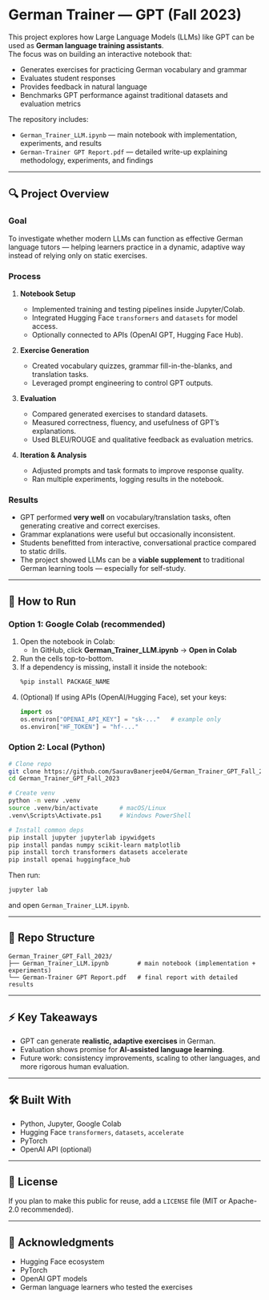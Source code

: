 # German Trainer — GPT (Fall 2023)

This project explores how Large Language Models (LLMs) like GPT can be used as **German language training assistants**.  
The focus was on building an interactive notebook that:
- Generates exercises for practicing German vocabulary and grammar
- Evaluates student responses
- Provides feedback in natural language
- Benchmarks GPT performance against traditional datasets and evaluation metrics

The repository includes:
- `German_Trainer_LLM.ipynb` — main notebook with implementation, experiments, and results  
- `German-Trainer GPT Report.pdf` — detailed write-up explaining methodology, experiments, and findings  

---

## 🔍 Project Overview

### Goal
To investigate whether modern LLMs can function as effective German language tutors — helping learners practice in a dynamic, adaptive way instead of relying only on static exercises.

### Process
1. **Notebook Setup**  
   - Implemented training and testing pipelines inside Jupyter/Colab.  
   - Integrated Hugging Face `transformers` and `datasets` for model access.  
   - Optionally connected to APIs (OpenAI GPT, Hugging Face Hub).  

2. **Exercise Generation**  
   - Created vocabulary quizzes, grammar fill-in-the-blanks, and translation tasks.  
   - Leveraged prompt engineering to control GPT outputs.  

3. **Evaluation**  
   - Compared generated exercises to standard datasets.  
   - Measured correctness, fluency, and usefulness of GPT’s explanations.  
   - Used BLEU/ROUGE and qualitative feedback as evaluation metrics.  

4. **Iteration & Analysis**  
   - Adjusted prompts and task formats to improve response quality.  
   - Ran multiple experiments, logging results in the notebook.  

### Results
- GPT performed **very well** on vocabulary/translation tasks, often generating creative and correct exercises.  
- Grammar explanations were useful but occasionally inconsistent.  
- Students benefitted from interactive, conversational practice compared to static drills.  
- The project showed LLMs can be a **viable supplement** to traditional German learning tools — especially for self-study.

---

## 🚀 How to Run

### Option 1: Google Colab (recommended)
1. Open the notebook in Colab:
   - In GitHub, click **German_Trainer_LLM.ipynb** → **Open in Colab**
2. Run the cells top-to-bottom.
3. If a dependency is missing, install it inside the notebook:
   ```bash
   %pip install PACKAGE_NAME
   ```
4. (Optional) If using APIs (OpenAI/Hugging Face), set your keys:
   ```python
   import os
   os.environ["OPENAI_API_KEY"] = "sk-..."   # example only
   os.environ["HF_TOKEN"] = "hf-..."
   ```

### Option 2: Local (Python)
```bash
# Clone repo
git clone https://github.com/SauravBanerjee04/German_Trainer_GPT_Fall_2023.git
cd German_Trainer_GPT_Fall_2023

# Create venv
python -m venv .venv
source .venv/bin/activate      # macOS/Linux
.venv\Scripts\Activate.ps1     # Windows PowerShell

# Install common deps
pip install jupyter jupyterlab ipywidgets
pip install pandas numpy scikit-learn matplotlib
pip install torch transformers datasets accelerate
pip install openai huggingface_hub
```

Then run:
```bash
jupyter lab
```
and open `German_Trainer_LLM.ipynb`.

---

## 📂 Repo Structure

```
German_Trainer_GPT_Fall_2023/
├── German_Trainer_LLM.ipynb        # main notebook (implementation + experiments)
└── German-Trainer GPT Report.pdf   # final report with detailed results
```

---

## ⚡ Key Takeaways

- GPT can generate **realistic, adaptive exercises** in German.  
- Evaluation shows promise for **AI-assisted language learning**.  
- Future work: consistency improvements, scaling to other languages, and more rigorous human evaluation.

---

## 🛠️ Built With
- Python, Jupyter, Google Colab
- Hugging Face `transformers`, `datasets`, `accelerate`
- PyTorch
- OpenAI API (optional)

---

## 📜 License
If you plan to make this public for reuse, add a `LICENSE` file (MIT or Apache-2.0 recommended).  

---

## 🙏 Acknowledgments
- Hugging Face ecosystem  
- PyTorch  
- OpenAI GPT models  
- German language learners who tested the exercises
